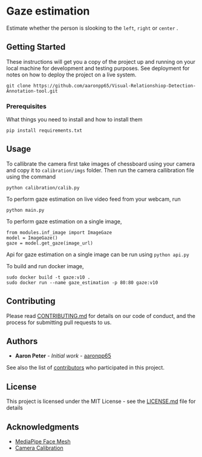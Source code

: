# Gaze estimation

Estimate whether the person is slooking to the ```left```, ```right``` or ```center``` .

## Getting Started

These instructions will get you a copy of the project up and running on your local machine for development and testing purposes. See deployment for notes on how to deploy the project on a live system.

```
git clone https://github.com/aaronpp65/Visual-Relationshiop-Detection-Annotation-tool.git
```

### Prerequisites

What things you need to install and how to install them

```
pip install requirements.txt
```
## Usage

To callibrate the camera first take images of chessboard using your camera and copy it to ```calibration/imgs``` folder. Then run the camera callibration file using the command
```
python calibration/calib.py
```

To perform gaze estimation on live video feed from your webcam, run

```
python main.py
```

To perform gaze estimation on a single image,

```
from modules.inf_image import ImageGaze
model = ImageGaze()
gaze = model.get_gaze(image_url)
```
Api for gaze estimation on a single image can be run using ```python api.py``` 

To build and run docker image,

```
sudo docker build -t gaze:v10 .
sudo docker run --name gaze_estimation -p 80:80 gaze:v10
```




## Contributing

Please read [CONTRIBUTING.md](CONTRIBUTING.md) for details on our code of conduct, and the process for submitting pull requests to us.

## Authors

* **Aaron Peter** - *Initial work* - [aaronpp65](https://github.com/aaronpp65)


See also the list of [contributors](https://github.com/aaronpp65/Visual-Relationshiop-Detection-Annotation-tool/contributors) who participated in this project.

## License

This project is licensed under the MIT License - see the [LICENSE.md](LICENSE.md) file for details

## Acknowledgments

* [MediaPipe Face Mesh ](https://google.github.io/mediapipe/solutions/face_mesh.html)
* [Camera Calibration](https://docs.opencv.org/4.x/dc/dbb/tutorial_py_calibration.html)

